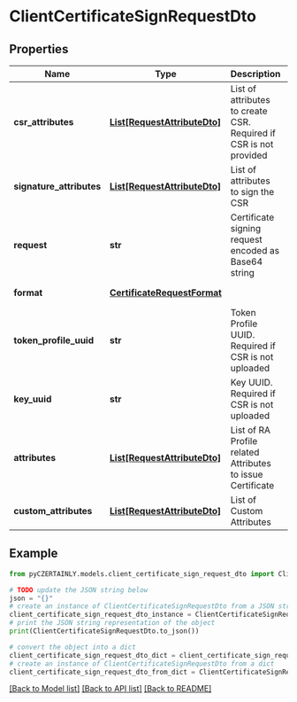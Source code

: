 # ClientCertificateSignRequestDto


## Properties

Name | Type | Description | Notes
------------ | ------------- | ------------- | -------------
**csr_attributes** | [**List[RequestAttributeDto]**](RequestAttributeDto.md) | List of attributes to create CSR. Required if CSR is not provided | [optional] 
**signature_attributes** | [**List[RequestAttributeDto]**](RequestAttributeDto.md) | List of attributes to sign the CSR | [optional] 
**request** | **str** | Certificate signing request encoded as Base64 string | 
**format** | [**CertificateRequestFormat**](CertificateRequestFormat.md) |  | [optional] [default to CertificateRequestFormat.PKCS10]
**token_profile_uuid** | **str** | Token Profile UUID. Required if CSR is not uploaded | [optional] 
**key_uuid** | **str** | Key UUID. Required if CSR is not uploaded | [optional] 
**attributes** | [**List[RequestAttributeDto]**](RequestAttributeDto.md) | List of RA Profile related Attributes to issue Certificate | 
**custom_attributes** | [**List[RequestAttributeDto]**](RequestAttributeDto.md) | List of Custom Attributes | [optional] 

## Example

```python
from pyCZERTAINLY.models.client_certificate_sign_request_dto import ClientCertificateSignRequestDto

# TODO update the JSON string below
json = "{}"
# create an instance of ClientCertificateSignRequestDto from a JSON string
client_certificate_sign_request_dto_instance = ClientCertificateSignRequestDto.from_json(json)
# print the JSON string representation of the object
print(ClientCertificateSignRequestDto.to_json())

# convert the object into a dict
client_certificate_sign_request_dto_dict = client_certificate_sign_request_dto_instance.to_dict()
# create an instance of ClientCertificateSignRequestDto from a dict
client_certificate_sign_request_dto_from_dict = ClientCertificateSignRequestDto.from_dict(client_certificate_sign_request_dto_dict)
```
[[Back to Model list]](../README.md#documentation-for-models) [[Back to API list]](../README.md#documentation-for-api-endpoints) [[Back to README]](../README.md)


